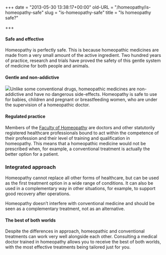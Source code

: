 +++
date = "2013-05-30 13:38:17+00:00"
old-URL = "/homeopathy/is-homeopathy-safe"
slug = "is-homeopathy-safe"
title = "Is homeopathy safe?"

+++

#### Safe and effective

Homeopathy is perfectly safe. This is because homeopathic medicines are made from a very small amount of the active ingredient. Two hundred years of practice, research and trials have proved the safety of this gentle system of medicine for both people and animals.

#### Gentle and non-addictive

![](https://res.cloudinary.com/homeopathyuk/v1557403245/bha/Is-homeopathy-safe.jpg)Unlike some conventional drugs, homeopathic medicines are non-addictive and have no dangerous side-effects. Homeopathy is safe to use for babies, children and pregnant or breastfeeding women, who are under the supervision of a homeopathic doctor.

#### Regulated practice

Members of the [Faculty of Homeopathy](http://www.facultyofhomeopathy.org/) are doctors and other statutorily registered healthcare professionals bound to act within the competence of their profession and their level of training and qualification in homeopathy. This means that a homeopathic medicine would not be prescribed when, for example, a conventional treatment is actually the better option for a patient.

### Integrated approach

Homeopathy cannot replace all other forms of healthcare, but can be used as the first treatment option in a wide range of conditions. It can also be used in a complementary way in other situations, for example, to support good recovery after operations.

Homeopathy doesn’t interfere with conventional medicine and should be seen as a complementary treatment, not as an alternative.

#### The best of both worlds

Despite the differences in approach, homeopathic and conventional treatments can work very well alongside each other. Consulting a medical doctor trained in homeopathy allows you to receive the best of both worlds, with the most effective treatments being tailored just for you.
